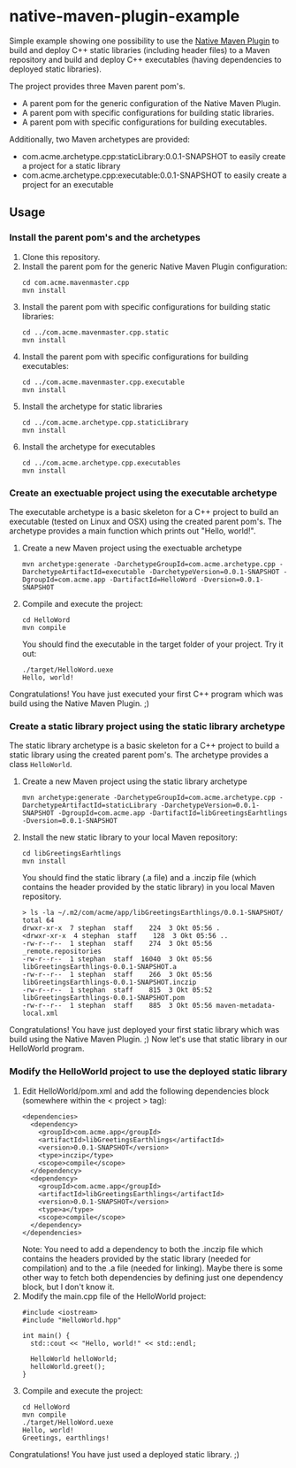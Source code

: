# native-maven-plugin-example

Simple example showing one possibility to use the [Native Maven Plugin](https://www.mojohaus.org/maven-native/native-maven-plugin/) to build and deploy C++ static libraries (including header files) to a Maven repository and build and deploy C++ executables (having dependencies to deployed static libraries).

The project provides three Maven parent pom's.
- A parent pom for the generic configuration of the Native Maven Plugin.
- A parent pom with specific configurations for building static libraries.
- A parent pom with specific configurations for building executables.

Additionally, two Maven archetypes are provided:
- com.acme.archetype.cpp:staticLibrary:0.0.1-SNAPSHOT to easily create a project for a static library
- com.acme.archetype.cpp:executable:0.0.1-SNAPSHOT to easily create a project for an executable

## Usage

### Install the parent pom's and the archetypes

1.  Clone this repository.
2.  Install the parent pom for the generic Native Maven Plugin configuration:
    ```
    cd com.acme.mavenmaster.cpp
    mvn install
    ```
3.  Install the parent pom with specific configurations for building static libraries:
    ```
    cd ../com.acme.mavenmaster.cpp.static
    mvn install
    ```
4.  Install the parent pom with specific configurations for building executables:
    ```
    cd ../com.acme.mavenmaster.cpp.executable
    mvn install
    ```
5.  Install the archetype for static libraries
    ```
    cd ../com.acme.archetype.cpp.staticLibrary
    mvn install
    ```
6.  Install the archetype for executables
    ```
    cd ../com.acme.archetype.cpp.executables
    mvn install
    ```

### Create an exectuable project using the executable archetype
The executable archetype is a basic skeleton for a C++ project to build an executable (tested on Linux and OSX) using the created parent pom's. The archetype provides a main function which prints out "Hello, world!".

1.  Create a new Maven project using the exectuable archetype
    ```
    mvn archetype:generate -DarchetypeGroupId=com.acme.archetype.cpp -DarchetypeArtifactId=executable -DarchetypeVersion=0.0.1-SNAPSHOT -DgroupId=com.acme.app -DartifactId=HelloWord -Dversion=0.0.1-SNAPSHOT
    ```
2.  Compile and execute the project:
    ```
    cd HelloWord
    mvn compile
    ```
    You should find the executable in the target folder of your project. Try it out:
    ```
    ./target/HelloWord.uexe 
    Hello, world!
    ```

Congratulations! You have just executed your first C++ program which was build using the Native Maven Plugin. ;)

### Create a static library project using the static library archetype
The static library archetype is a basic skeleton for a C++ project to build a static library using the created parent pom's. The archetype provides a class `HelloWorld`.

1.  Create a new Maven project using the static library archetype
    ```
    mvn archetype:generate -DarchetypeGroupId=com.acme.archetype.cpp -DarchetypeArtifactId=staticLibrary -DarchetypeVersion=0.0.1-SNAPSHOT -DgroupId=com.acme.app -DartifactId=libGreetingsEarhtlings -Dversion=0.0.1-SNAPSHOT
    ```
2.  Install the new static library to your local Maven repository:
    ```
    cd libGreetingsEarhtlings
    mvn install
    ```
    You should find the static library (.a file) and a .inczip file (which contains the header provided by the static library) in you local Maven repository.
    ```
    > ls -la ~/.m2/com/acme/app/libGreetingsEarthlings/0.0.1-SNAPSHOT/
    total 64
    drwxr-xr-x  7 stephan  staff    224  3 Okt 05:56 .
    <drwxr-xr-x  4 stephan  staff    128  3 Okt 05:56 ..
    -rw-r--r--  1 stephan  staff    274  3 Okt 05:56 _remote.repositories
    -rw-r--r--  1 stephan  staff  16040  3 Okt 05:56 libGreetingsEarthlings-0.0.1-SNAPSHOT.a
    -rw-r--r--  1 stephan  staff    266  3 Okt 05:56 libGreetingsEarthlings-0.0.1-SNAPSHOT.inczip
    -rw-r--r--  1 stephan  staff    815  3 Okt 05:52 libGreetingsEarthlings-0.0.1-SNAPSHOT.pom
    -rw-r--r--  1 stephan  staff    885  3 Okt 05:56 maven-metadata-local.xml
    ```

Congratulations! You have just deployed your first static library which was build using the Native Maven Plugin. ;) Now let's use that static library in our HelloWorld program.

### Modify the HelloWorld project to use the deployed static library

1.  Edit HelloWorld/pom.xml and add the following dependencies block (somewhere within the < project > tag):
    ```
    <dependencies>
      <dependency>
        <groupId>com.acme.app</groupId>
        <artifactId>libGreetingsEarthlings</artifactId>
        <version>0.0.1-SNAPSHOT</version>
        <type>inczip</type>
        <scope>compile</scope>
      </dependency>
      <dependency>
        <groupId>com.acme.app</groupId>
        <artifactId>libGreetingsEarthlings</artifactId>
        <version>0.0.1-SNAPSHOT</version>
        <type>a</type>
        <scope>compile</scope>
      </dependency>
    </dependencies>
    ```
    Note: You need to add a dependency to both the .inczip file which contains the headers provided by the static library (needed for compilation) and to the .a file (needed for linking). Maybe there is some other way to fetch both dependencies by defining just one dependency block, but I don't know it.
2.  Modify the main.cpp file of the HelloWorld project:
    ```
    #include <iostream>
    #include "HelloWorld.hpp"

    int main() {
      std::cout << "Hello, world!" << std::endl;

      HelloWorld helloWorld;
      helloWorld.greet();
    }
    ```
3.  Compile and execute the project:
    ```
    cd HelloWord
    mvn compile
    ./target/HelloWord.uexe 
    Hello, world!
    Greetings, earthlings!
    ```

Congratulations! You have just used a deployed static library. ;)
